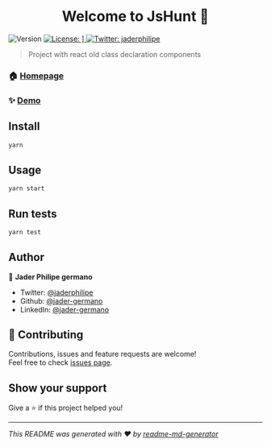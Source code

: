 <h1 align="center">Welcome to JsHunt 👋</h1>
<p>
  <img alt="Version" src="https://img.shields.io/badge/version-0.1.0-blue.svg?cacheSeconds=2592000" />
  <a href="#" target="_blank">
    <img alt="License: ]" src="https://img.shields.io/badge/License-]-yellow.svg" />
  </a>
  <a href="https://twitter.com/jaderphilipe" target="_blank">
    <img alt="Twitter: jaderphilipe" src="https://img.shields.io/twitter/follow/jaderphilipe.svg?style=social" />
  </a>
</p>

> Project with react old class declaration components

### 🏠 [Homepage](https://jshuntreact.netlify.app/)

### ✨ [Demo](https://jshuntreact.netlify.app/)

## Install

```sh
yarn
```

## Usage

```sh
yarn start
```

## Run tests

```sh
yarn test
```

## Author

👤 **Jader Philipe germano**

* Twitter: [@jaderphilipe](https://twitter.com/jaderphilipe)
* Github: [@jader-germano](https://github.com/jader-germano)
* LinkedIn: [@jader-germano](https://linkedin.com/in/jader-germano)

## 🤝 Contributing

Contributions, issues and feature requests are welcome!<br />Feel free to check [issues page](https://github.com/jader-germano/reactjs-study/issues). 

## Show your support

Give a ⭐️ if this project helped you!

***
_This README was generated with ❤️ by [readme-md-generator](https://github.com/kefranabg/readme-md-generator)_
